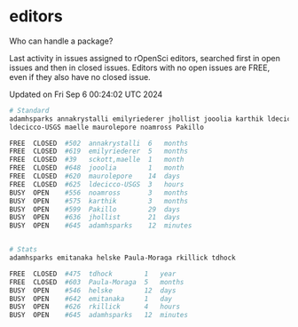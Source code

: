 # editors

Who can handle a package?

Last activity in issues assigned to rOpenSci editors, searched first in open
issues and then in closed issues. Editors with no open issues are FREE, even if
they also have no closed issue.


Updated on Fri Sep 6 00:24:02 UTC 2024

```bash
# Standard
adamhsparks annakrystalli emilyriederer jhollist jooolia karthik ldecicco
ldecicco-USGS maelle maurolepore noamross Pakillo

FREE  CLOSED  #502  annakrystalli  6   months
FREE  CLOSED  #619  emilyriederer  5   months
FREE  CLOSED  #39   sckott,maelle  1   month
FREE  CLOSED  #648  jooolia        1   month
FREE  CLOSED  #620  maurolepore    14  days
FREE  CLOSED  #625  ldecicco-USGS  3   hours
BUSY  OPEN    #556  noamross       3   months
BUSY  OPEN    #575  karthik        3   months
BUSY  OPEN    #599  Pakillo        29  days
BUSY  OPEN    #636  jhollist       21  days
BUSY  OPEN    #645  adamhsparks    12  minutes


# Stats
adamhsparks emitanaka helske Paula-Moraga rkillick tdhock

FREE  CLOSED  #475  tdhock        1   year
FREE  CLOSED  #603  Paula-Moraga  5   months
BUSY  OPEN    #546  helske        12  days
BUSY  OPEN    #642  emitanaka     1   day
BUSY  OPEN    #626  rkillick      4   hours
BUSY  OPEN    #645  adamhsparks   12  minutes
```
